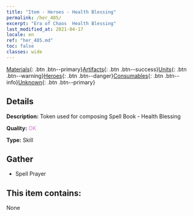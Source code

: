 ```yaml
---
title: "Item - Heroes - Health Blessing"
permalink: /her_485/
excerpt: "Era of Chaos  Health Blessing"
last_modified_at: 2021-04-17
locale: en
ref: "her_485.md"
toc: false
classes: wide
---
```

 [Materials](/Items/){: .btn .btn--primary}[Artifacts](/Items/Artifacts/){: .btn .btn--success}[Units](/Items/Units/){: .btn .btn--warning}[Heroes](/Items/Heroes/){: .btn .btn--danger}[Consumables](/Items/Consumables/){: .btn .btn--info}[Unknown](/Items/Unknown/){: .btn .btn--primary}

## Details
 **Description:** Token used for composing Spell Book - Health Blessing

 **Quality:** <span style="color: #DA70D6">OK</span>

 **Type:** Skill

## Gather

*    Spell Prayer 

## This item contains:

  None

